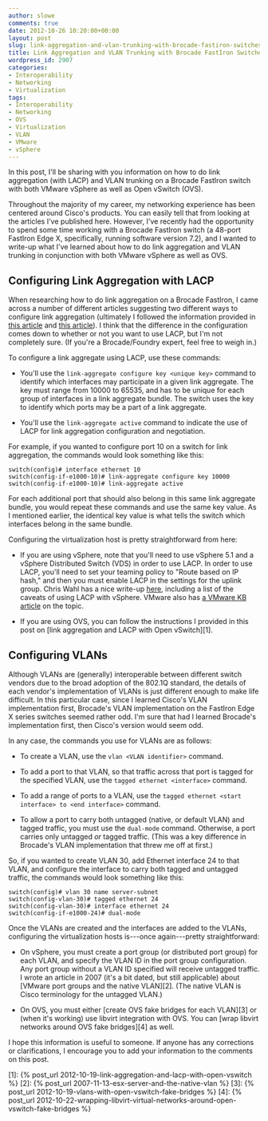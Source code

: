 ```yaml
---
author: slowe
comments: true
date: 2012-10-26 10:20:00+00:00
layout: post
slug: link-aggregation-and-vlan-trunking-with-brocade-fastiron-switches
title: Link Aggregation and VLAN Trunking with Brocade FastIron Switches
wordpress_id: 2907
categories:
- Interoperability
- Networking
- Virtualization
tags:
- Interoperability
- Networking
- OVS
- Virtualization
- VLAN
- VMware
- vSphere
---
```


In this post, I'll be sharing with you information on how to do link aggregation (with LACP) and VLAN trunking on a Brocade FastIron switch with both VMware vSphere as well as Open vSwitch (OVS).

Throughout the majority of my career, my networking experience has been centered around Cisco's products. You can easily tell that from looking at the articles I've published here. However, I've recently had the opportunity to spend some time working with a Brocade FastIron switch (a 48-port FastIron Edge X, specifically, running software version 7.2), and I wanted to write-up what I've learned about how to do link aggregation and VLAN trunking in conjunction with both VMware vSphere as well as OVS.

## Configuring Link Aggregation with LACP

When researching how to do link aggregation on a Brocade FastIron, I came across a number of different articles suggesting two different ways to configure link aggregation (ultimately I followed the information provided in [this article](http://community.brocade.com/docs/DOC-1984) and [this article](http://community.brocade.com/docs/DOC-1993)). I think that the difference in the configuration comes down to whether or not you want to use LACP, but I'm not completely sure. (If you're a Brocade/Foundry expert, feel free to weigh in.)

To configure a link aggregate using LACP, use these commands:

* You'll use the `link-aggregate configure key <unique key>` command to identify which interfaces may participate in a given link aggregate. The key must range from 10000 to 65535, and has to be unique for each group of interfaces in a link aggregate bundle. The switch uses the key to identify which ports may be a part of a link aggregate.

* You'll use the `link-aggregate active` command to indicate the use of LACP for link aggregation configuration and negotiation.

For example, if you wanted to configure port 10 on a switch for link aggregation, the commands would look something like this:

    switch(config)# interface ethernet 10
    switch(config-if-e1000-10)# link-aggregate configure key 10000
    switch(config-if-e1000-10)# link-aggregate active

For each additional port that should also belong in this same link aggregate bundle, you would repeat these commands and use the same key value. As I mentioned earlier, the identical key value is what tells the switch which interfaces belong in the same bundle.

Configuring the virtualization host is pretty straightforward from here:

* If you are using vSphere, note that you'll need to use vSphere 5.1 and a vSphere Distributed Switch (VDS) in order to use LACP. In order to use LACP, you'll need to set your teaming policy to "Route based on IP hash," and then you must enable LACP in the settings for the uplink group. Chris Wahl has a nice write-up [here](http://wahlnetwork.com/2012/10/15/using-lacp-with-a-vsphere-distributed-switch-5-1/), including a list of the caveats of using LACP with vSphere. VMware also has [a VMware KB article](http://kb.vmware.com/kb/2034277) on the topic.

* If you are using OVS, you can follow the instructions I provided in this post on [link aggregation and LACP with Open vSwitch][1].

## Configuring VLANs

Although VLANs are (generally) interoperable between different switch vendors due to the broad adoption of the 802.1Q standard, the details of each vendor's implementation of VLANs is just different enough to make life difficult. In this particular case, since I learned Cisco's VLAN implementation first, Brocade's VLAN implementation on the FastIron Edge X series switches seemed rather odd. I'm sure that had I learned Brocade's implementation first, then Cisco's version would seem odd.

In any case, the commands you use for VLANs are as follows:

* To create a VLAN, use the `vlan <VLAN identifier>` command.

* To add a port to that VLAN, so that traffic across that port is tagged for the specified VLAN, use the `tagged ethernet <interface>` command.

* To add a range of ports to a VLAN, use the `tagged ethernet <start interface> to <end interface>` command.

* To allow a port to carry both untagged (native, or default VLAN) and tagged traffic, you must use the `dual-mode` command. Otherwise, a port carries only untagged _or_ tagged traffic. (This was a key difference in Brocade's VLAN implementation that threw me off at first.)

So, if you wanted to create VLAN 30, add Ethernet interface 24 to that VLAN, and configure the interface to carry both tagged and untagged traffic, the commands would look something like this:

    switch(config)# vlan 30 name server-subnet
    switch(config-vlan-30)# tagged ethernet 24
    switch(config-vlan-30)# interface ethernet 24
    switch(config-if-e1000-24)# dual-mode

Once the VLANs are created and the interfaces are added to the VLANs, configuring the virtualization hosts is---once again---pretty straightforward:

* On vSphere, you must create a port group (or distributed port group) for each VLAN, and specify the VLAN ID in the port group configuration. Any port group without a VLAN ID specified will receive untagged traffic. I wrote an article in 2007 (it's a bit dated, but still applicable) about [VMware port groups and the native VLAN][2]. (The native VLAN is Cisco terminology for the untagged VLAN.)

* On OVS, you must either [create OVS fake bridges for each VLAN][3] or (when it's working) use libvirt integration with OVS. You can [wrap libvirt networks around OVS fake bridges][4] as well.

I hope this information is useful to someone. If anyone has any corrections or clarifications, I encourage you to add your information to the comments on this post.

[1]: {% post_url 2012-10-19-link-aggregation-and-lacp-with-open-vswitch %}
[2]: {% post_url 2007-11-13-esx-server-and-the-native-vlan %}
[3]: {% post_url 2012-10-19-vlans-with-open-vswitch-fake-bridges %}
[4]: {% post_url 2012-10-22-wrapping-libvirt-virtual-networks-around-open-vswitch-fake-bridges %}
